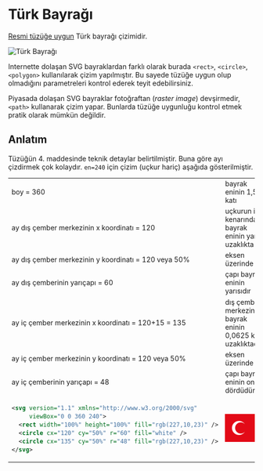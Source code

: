 # Türk Bayrağı
[Resmi tüzüğe uygun](https://www.mevzuat.gov.tr/MevzuatMetin/2.5.859034.pdf) Türk bayrağı çizimidir.

![Türk Bayrağı](./tra.svg)

Internette dolaşan SVG bayraklardan farklı olarak burada `<rect>`, `<circle>`, `<polygon>` kullanılarak çizim yapılmıştır.
Bu sayede tüzüğe uygun olup olmadığını parametreleri kontrol ederek teyit edebilirsiniz.

Piyasada dolaşan SVG bayraklar fotoğraftan (*raster image*) devşirmedir, `<path>` kullanarak çizim yapar.
Bunlarda tüzüğe uygunluğu kontrol etmek pratik olarak mümkün değildir.

## Anlatım
Tüzüğün 4. maddesinde teknik detaylar belirtilmiştir. Buna göre ayı çizdirmek çok kolaydır.
`en=240` için çizim (uçkur hariç) aşağıda gösterilmiştir.

<table role="table">
  <tr>
    <td>boy = 360</td><td>bayrak eninin 1,5 katı</td>
  </tr>
  <tr>
    <td>ay dış çember merkezinin x koordinatı = 120</td><td>uçkurun iç kenarından bayrak eninin yarısı uzaklıkta</td>
  </tr>
  <tr>
    <td>ay dış çember merkezinin y koordinatı = 120 veya 50%</td><td>eksen üzerinde</td>
  </tr>
  <tr>
    <td>ay dış çemberinin yarıçapı = 60</td><td>çapı bayrak eninin yarısıdır</td>
  </tr>
  <tr>
    <td>ay iç çember merkezinin x koordinatı = 120+15 = 135</td><td>dış çember merkezinden bayrak eninin 0,0625 katı uzaklıktadır</td>
  </tr>
  <tr>
    <td>ay iç çember merkezinin y koordinatı = 120 veya 50%</td><td>eksen üzerinde</td>
  </tr>
  <tr>
    <td>ay iç çemberinin yarıçapı = 48</td><td>çapı bayrak eninin onda dördüdür</td>
  </tr>
  <tr><td>
    
```svg
<svg version="1.1" xmlns="http://www.w3.org/2000/svg"
     viewBox="0 0 360 240">
  <rect width="100%" height="100%" fill="rgb(227,10,23)" />
  <circle cx="120" cy="50%" r="60" fill="white" />
  <circle cx="135" cy="50%" r="48" fill="rgb(227,10,23)" />
</svg>
```
</td><td>

![Ay](./ay.svg)
</td></tr>
</table>
